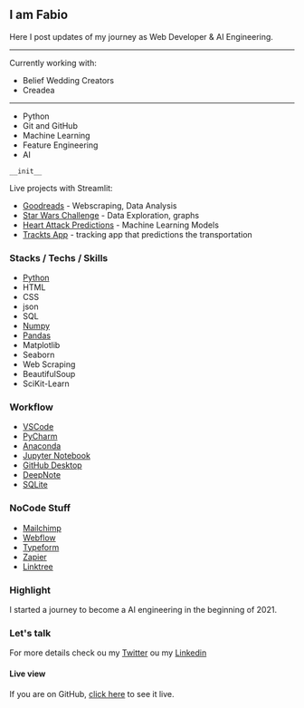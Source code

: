 ## I am Fabio

Here I post updates of my journey as Web Developer & AI Engineering.

---

Currently working with:
* Belief Wedding Creators
* Creadea

---

* Python
* Git and GitHub
* Machine Learning
* Feature Engineering
* AI

```
__init__
```

Live projects with Streamlit: 
* [Goodreads](https://share.streamlit.io/dumbledore-on-strive/goodreads-app) - Webscraping, Data Analysis
* [Star Wars Challenge](https://share.streamlit.io/fistadev/starwars_data_project/main/app.py) - Data Exploration, graphs
* [Heart Attack Predictions](https://share.streamlit.io/fistadev/heart_attack_predictions/main/app.py) - Machine Learning Models
* [Trackts App](https://share.streamlit.io/ntc-google-fit/google_fit_project/main/app.py) - tracking app that predictions the transportation


### Stacks / Techs / Skills

* [Python](https://www.python.org/)
* HTML
* CSS
* json
* SQL
* [Numpy](https://numpy.org/)
* [Pandas](https://pandas.pydata.org/docs/user_guide/10min.html)
* Matplotlib
* Seaborn
* Web Scraping
* BeautifulSoup
* SciKit-Learn



### Workflow

* [VSCode](https://code.visualstudio.com/)
* [PyCharm](https://www.jetbrains.com/pycharm/)
* [Anaconda](https://www.anaconda.com/)
* [Jupyter Notebook](https://jupyter.org/)
* [GitHub Desktop](https://desktop.github.com/)
* [DeepNote](https://deepnote.com/)
* [SQLite](https://sqlitebrowser.org/)


### NoCode Stuff

* [Mailchimp](https://mailchimp.com/)
* [Webflow](https://webflow.com/)
* [Typeform](https://www.typeform.com/)
* [Zapier](https://zapier.com/)
* [Linktree](https://linktr.ee/)


### Highlight

I started a journey to become a AI engineering in the beginning of 2021.



### Let's talk

For more details check ou my [Twitter](https://twitter.com/fafistarol) ou my [Linkedin](https://www.linkedin.com/in/fabiofistarol/)


#### Live view

If you are on GitHub, [click here](https://fistadev.github.io/) to see it live.

<!-- ```markdown
Syntax highlighted code block

# Header 1
## Header 2
### Header 3

- Bulleted
- List

1. Numbered
2. List

**Bold** and _Italic_ and `Code` text

[Link](url) and ![Image](src)
``` -->
